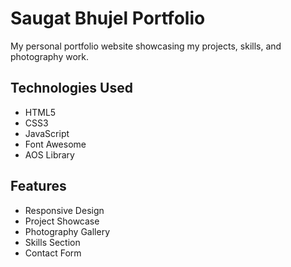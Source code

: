 # Saugat Bhujel Portfolio

My personal portfolio website showcasing my projects, skills, and photography work.

## Technologies Used
- HTML5
- CSS3
- JavaScript
- Font Awesome
- AOS Library

## Features
- Responsive Design
- Project Showcase
- Photography Gallery
- Skills Section
- Contact Form 